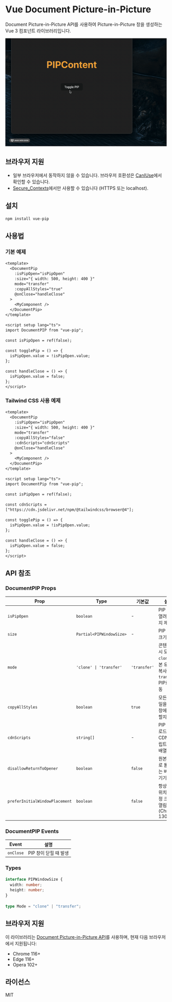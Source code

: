 # Vue Document Picture-in-Picture

Document Picture-in-Picture API를 사용하여 Picture-in-Picture 창을 생성하는 Vue 3 컴포넌트 라이브러리입니다.

![Vue PIP Demo](./demo.gif)

## 브라우저 지원

- 일부 브라우저에서 동작하지 않을 수 있습니다. 브라우저 호환성은 [CanIUse](https://caniuse.com/mdn-api_documentpictureinpicture)에서 확인할 수 있습니다.
- [Secure_Contexts](https://developer.mozilla.org/en-US/docs/Web/Security/Secure_Contexts)에서만 사용할 수 있습니다 (HTTPS 또는 localhost).

## 설치

```bash
npm install vue-pip
```

## 사용법

### 기본 예제

```vue
<template>
  <DocumentPip
    :isPipOpen="isPipOpen"
    :size="{ width: 500, height: 400 }"
    mode="transfer"
    :copyAllStyles="true"
    @onClose="handleClose"
  >
    <MyComponent />
  </DocumentPip>
</template>

<script setup lang="ts">
import DocumentPIP from "vue-pip";

const isPipOpen = ref(false);

const togglePip = () => {
  isPipOpen.value = !isPipOpen.value;
};

const handleClose = () => {
  isPipOpen.value = false;
};
</script>
```

### Tailwind CSS 사용 예제

```vue
<template>
  <DocumentPip
    :isPipOpen="isPipOpen"
    :size="{ width: 500, height: 400 }"
    mode="transfer"
    :copyAllStyles="false"
    :cdnScripts="cdnScripts"
    @onClose="handleClose"
  >
    <MyComponent />
  </DocumentPip>
</template>

<script setup lang="ts">
import DocumentPip from "vue-pip";

const isPipOpen = ref(false);

const cdnScripts = ["https://cdn.jsdelivr.net/npm/@tailwindcss/browser@4"];

const togglePip = () => {
  isPipOpen.value = !isPipOpen.value;
};

const handleClose = () => {
  isPipOpen.value = false;
};
</script>
```

## API 참조

### DocumentPIP Props

| Prop                           | Type                     | 기본값       | 설명                                                                    |
| ------------------------------ | ------------------------ | ------------ | ----------------------------------------------------------------------- |
| `isPipOpen`                    | `boolean`                | -            | PIP 창이 열려있는지 제어                                                |
| `size`                         | `Partial<PIPWindowSize>` | -            | PIP 창의 크기                                                           |
| `mode`                         | `'clone' \| 'transfer'`  | `'transfer'` | 콘텐츠 표시 모드<br>`clone`: 원본 유지 + 복사<br>`transfer`: PIP로 이동 |
| `copyAllStyles`                | `boolean`                | `true`       | 모든 스타일을 PIP 창에 복사할지 여부                                    |
| `cdnScripts`                   | `string[]`               | -            | PIP 창에 로드할 CDN 스크립트 URL 배열                                   |
| `disallowReturnToOpener`       | `boolean`                | `false`      | 원본 창으로 돌아가는 버튼 숨기기                                        |
| `preferInitialWindowPlacement` | `boolean`                | `false`      | 항상 초기 위치에 설정 크기로 열림 (Chrome 130+)                         |

### DocumentPIP Events

| Event     | 설명                  |
| --------- | --------------------- |
| `onClose` | PIP 창이 닫힐 때 발생 |

### Types

```typescript
interface PIPWindowSize {
  width: number;
  height: number;
}

type Mode = "clone" | "transfer";
```

## 브라우저 지원

이 라이브러리는 [Document Picture-in-Picture API](https://developer.chrome.com/docs/web-platform/document-picture-in-picture/)를 사용하며, 현재 다음 브라우저에서 지원됩니다:

- Chrome 116+
- Edge 116+
- Opera 102+

## 라이선스

MIT
